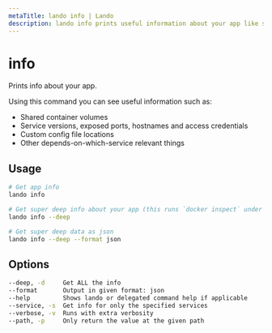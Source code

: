 ```yaml
---
metaTitle: lando info | Lando
description: lando info prints useful information about your app like service connection information and urls.
---
```


# info

Prints info about your app.

Using this command you can see useful information such as:

* Shared container volumes
* Service versions, exposed ports, hostnames and access credentials
* Custom config file locations
* Other depends-on-which-service relevant things

## Usage

```bash
# Get app info
lando info

# Get super deep info about your app (this runs `docker inspect` under the hood)
lando info --deep

# Get super deep data as json
lando info --deep --format json
```

## Options

```bash
--deep, -d     Get ALL the info
--format       Output in given format: json
--help         Shows lando or delegated command help if applicable
--service, -s  Get info for only the specified services
--verbose, -v  Runs with extra verbosity
--path, -p     Only return the value at the given path
```
